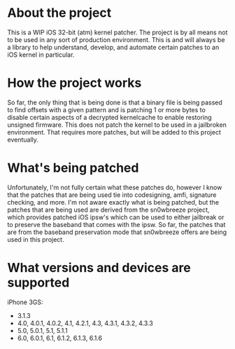 # About the project

This is a WIP iOS 32-bit (atm) kernel patcher. The project is by all means
not to be used in any sort of production environment. This is and will always
be a library to help understand, develop, and automate certain patches to
an iOS kernel in particular.

# How the project works

So far, the only thing that is being done is that a binary file is being
passed to find offsets with a given pattern and is patching 1 or more bytes to
disable certain aspects of a decrypted kernelcache to enable restoring unsigned
firmware. This does not patch the kernel to be used in a jailbroken environment.
That requires more patches, but will be added to this project eventually.

# What's being patched

Unfortunately, I'm not fully certain what these patches do, however I know that
the patches that are being used tie into codesigning, amfi, signature checking,
and more. I'm not aware exactly what is being patched, but the patches that are
being used are derived from the sn0wbreeze project, which provides patched iOS
ipsw's which can be used to either jailbreak or to preserve the baseband that
comes with the ipsw. So far, the patches that are from the baseband preservation
mode that sn0wbreeze offers are being used in this project.

# What versions and devices are supported

iPhone 3GS:
- 3.1.3
- 4.0, 4.0.1, 4.0.2, 4.1, 4.2.1, 4.3, 4.3.1, 4.3.2, 4.3.3
- 5.0, 5.0.1, 5.1, 5.1.1  
- 6.0, 6.0.1, 6.1, 6.1.2, 6.1.3, 6.1.6
